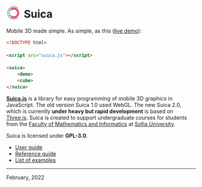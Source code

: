 # <img src="logo.min.png" height="40" style="position:relative; top:7px;"/> Suica

Mobile 3D made simple. As simple, as this ([live demo](https://boytchev.github.io/suica/examples/minimal-example.html)):
```html
<!DOCTYPE html>

<script src="suica.js"></script>

<suica>
    <demo>
    <cube>
</suica>
```

[**Suica.js**](https://github.com/boytchev/suica) is a library for easy
programming of mobile 3D graphics in JavaScript. The old version Suica 1.0 used
WebGL. The new Suica 2.0, which is currently **under heavy but rapid development**
is based on [Three.js](https://threejs.org). Suica is created to support 
undergraduate courses for students from the
[Faculty of Mathematics and Informatics](https://www.fmi.uni-sofia.bg/en) at
[Sofia University](https://www.uni-sofia.bg/index.php/eng).

Suica is licensed under **GPL-3.0**.

- [User guide](docs/user-guide.md)
- [Reference guide](docs/reference-guide.md)
- [List of examples](docs/examples.md)

---

February, 2022